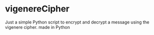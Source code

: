 # vigenereCipher
Just a simple Python script to encrypt and decrypt a message using the vigenere cipher. made in Python
